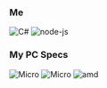 ### Me
![C#](https://img.shields.io/badge/c%23-%23239120.svg?style=for-the-badge&logo=c-sharp&logoColor=white)
![node-js](https://img.shields.io/badge/NodeJS-239120?style=for-the-badge&logo=node-js&logoColor=white)

### My PC Specs
![Micro](https://img.shields.io/badge/AsRock-Z370%20Extreme%204-blue?style=for-the-badge)
![Micro](https://img.shields.io/badge/Intel-Core_i3_8th-blue?style=for-the-badge&logo=intel&logoColor=white)
![amd](https://img.shields.io/badge/AMD-SAPHIRE%20Nitro%20R9%20380%204GB-gray?style=for-the-badge&logo=amd&logoColor=white)

<!--
**ELKABILLA/ELKABILLA** is a ✨ _special_ ✨ repository because its `README.md` (this file) appears on your GitHub profile.

Here are some ideas to get you started:

- 🔭 I’m currently working on ...
- 🌱 I’m currently learning ...
- 👯 I’m looking to collaborate on ...
- 🤔 I’m looking for help with ...
- 💬 Ask me about ...
- 📫 How to reach me: ...
- 😄 Pronouns: ...
- ⚡ Fun fact: ...
-->
